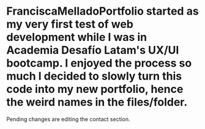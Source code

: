 # FranciscaMelladoPortfolio started as my very first test of web development while I was in Academia Desafío Latam's UX/UI bootcamp. I enjoyed the process so much I decided to slowly turn this code into my new portfolio, hence the weird names in the files/folder.
Pending changes are editing the contact section.

